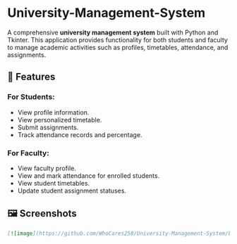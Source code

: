 # University-Management-System
A comprehensive **university management system** built with Python and Tkinter. This application provides functionality for both students and faculty to manage academic activities such as profiles, timetables, attendance, and assignments.

## 🎯 Features

### For Students:
- View profile information.
- View personalized timetable.
- Submit assignments.
- Track attendance records and percentage.

### For Faculty:
- View faculty profile.
- View and mark attendance for enrolled students.
- View student timetables.
- Update student assignment statuses.

## 🖼️ Screenshots

```markdown
[![image](https://github.com/WhoCares258/University-Management-System/blob/main/login.png)
